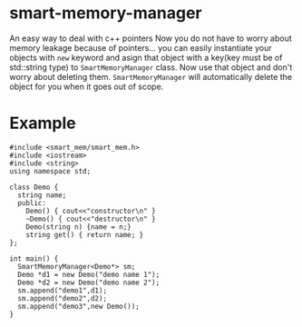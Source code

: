 # smart-memory-manager
An easy way to deal with c++ pointers
Now you do not have to worry about memory leakage because of pointers...
you can easily instantiate your objects with `new` keyword and asign that object with a key(key must be of std::string type) to `SmartMemoryManager` class. Now use that object and don't worry about deleting them. `SmartMemoryManager` will automatically delete the object for you when it goes out of scope.
# Example
```
#include <smart_mem/smart_mem.h>
#include <iostream>
#include <string>
using namespace std;

class Demo {
  string name;
  public:
    Demo() { cout<<"constructor\n" }
    ~Demo() { cout<<"destructor\n" }
    Demo(string n) {name = n;}
    string get() { return name; }
};

int main() {
  SmartMemoryManager<Demo*> sm;
  Demo *d1 = new Demo("demo name 1");
  Demo *d2 = new Demo("demo name 2");
  sm.append("demo1",d1);
  sm.append("demo2",d2);
  sm.append("demo3",new Demo());
}
```
